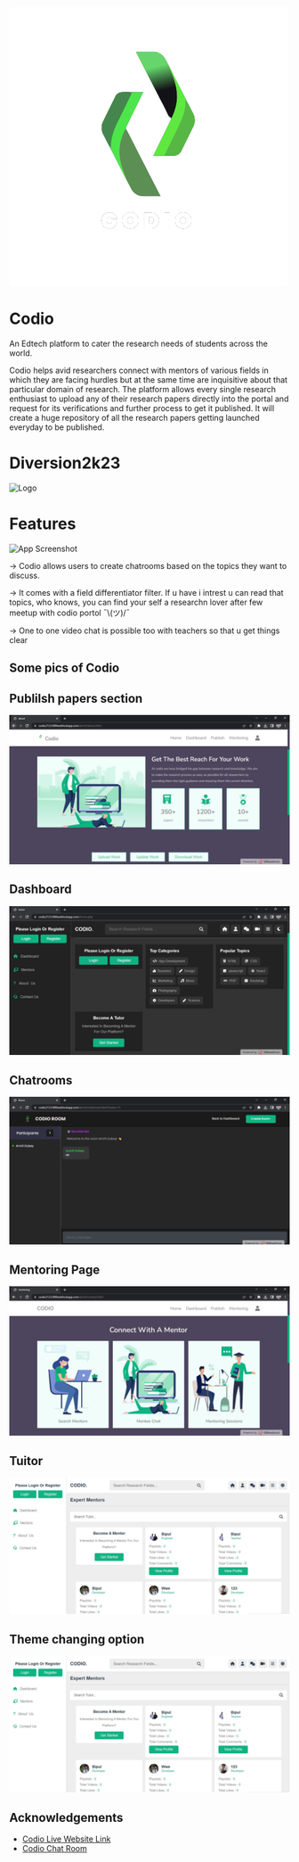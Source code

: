 
![Logo](https://raw.githubusercontent.com/BipulRahi/codio2/main/asset/t.png)


# Codio 

An Edtech platform to cater the research needs of students across the world.

Codio helps avid researchers connect with mentors of various fields in which they are facing hurdles but at the same time are inquisitive about that particular domain of research. The platform allows every single research enthusiast to upload any of their research papers directly into the portal and request for its verifications and further process to get it published. It will create a huge repository of all the research papers getting launched everyday to be published.





# Diversion2k23

![Logo](https://diversion2k23.devfolio.co/_next/image?url=https%3A%2F%2Fassets.devfolio.co%2Fhackathons%2F9044596e7312430784e65eb7aa15d54f%2Fassets%2Ffavicon%2F216.png&w=1440&q=75)

# Features

![App Screenshot](https://i.pinimg.com/originals/59/33/77/593377b81af8b4f9a0d2eba09aaba29f.gif)

-> Codio allows users to create chatrooms based on the topics they want to discuss.

-> It comes with a field differentiator filter. 
If u have i intrest u can read  that topics, who knows, you can find  your self a researchn lover after few  meetup with codio portol ¯⁠\⁠⁠(⁠ツ⁠)⁠⁠/⁠¯

-> One to one video chat is possible too with teachers so that u get things clear

## Some pics of Codio


## Publilsh papers section



![App Screenshot](https://raw.githubusercontent.com/BipulRahi/codio2/main/asset/Capture-4.JPG)


## Dashboard



![App Screenshot](https://raw.githubusercontent.com/BipulRahi/codio2/main/asset/Capture-3.JPG)

## Chatrooms



![App Screenshot](https://raw.githubusercontent.com/BipulRahi/codio2/main/asset/Capture-2.JPG)

## Mentoring Page



![App Screenshot](https://raw.githubusercontent.com/BipulRahi/codio2/main/asset/Capture-5.JPG)

## Tuitor



![App Screenshot](https://raw.githubusercontent.com/BipulRahi/codio2/main/asset/Screenshot%202023-02-26%20121520.jpg)


## Theme changing option



![App Screenshot](https://raw.githubusercontent.com/BipulRahi/codio2/main/asset/Screenshot%202023-02-26%20121520.jpg)

## Acknowledgements

 - [Codio Live Website Link](https://codio2123.000webhostapp.com/)
 - [Codio Chat Room](https://codio2123.000webhostapp.com/amrit/chat/lobby.html)


